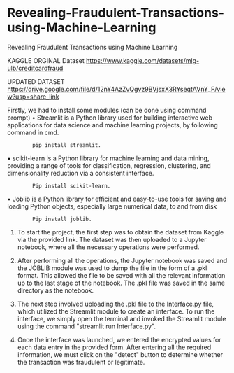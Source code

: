 # Revealing-Fraudulent-Transactions-using-Machine-Learning
Revealing Fraudulent Transactions using Machine Learning


KAGGLE ORGINAL Dataset
https://www.kaggle.com/datasets/mlg-ulb/creditcardfraud

UPDATED DATASET
https://drive.google.com/file/d/12nY4AzZvQgvz9BVjsxX3RYseqtAVnY_F/view?usp=share_link


Firstly, we had to install some modules (can be done using command prompt)
•	Streamlit is a Python library used for building interactive web applications for data science and machine learning projects, by following command in cmd.

			pip install streamlit.
•	scikit-learn is a Python library for machine learning and data mining, providing a range of tools for classification, regression, clustering, and dimensionality reduction via a consistent interface.

			Pip install scikit-learn.
•	Joblib is a Python library for efficient and easy-to-use tools for saving and loading Python objects, especially large numerical data, to and from disk

			Pip install joblib.


1.	To start the project, the first step was to obtain the dataset from Kaggle via the provided link. The dataset was then uploaded to a Jupyter notebook, where all the necessary operations were performed. 

2.	After performing all the operations, the Jupyter notebook was saved and the JOBLIB module was used to dump the file in the form of a .pkl format. This allowed the file to be saved with all the relevant information up to the last stage of the notebook. The .pkl file was saved in the same directory as the notebook.

3.	The next step involved uploading the .pkl file to the Interface.py file, which utilized the Streamlit module to create an interface. To run the interface, we simply open the terminal and invoked the Streamlit module using the command "streamlit run Interface.py".

4.	Once the interface was launched, we entered the encrypted values for each data entry in the provided form. After entering all the required information, we must click on the "detect" button to determine whether the transaction was fraudulent or legitimate.
